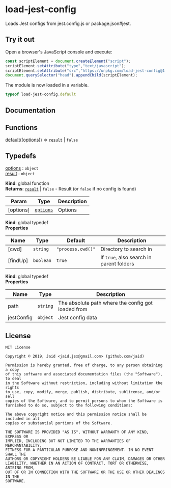 # load-jest-config


Loads Jest configs from jest.config.js or package.json#jest.



## Try it out
Open a browser's JavaScript console and execute:

```javascript
const scriptElement = document.createElement("script");
scriptElement.setAttribute("type","text/javascript");
scriptElement.setAttribute("src","https://unpkg.com/load-jest-config@1.0.3");
document.querySelector("head").appendChild(scriptElement);
```

The module is now loaded in a variable.

```javascript
typeof load-jest-config.default
```

## Documentation
## Functions

<dl>
<dt><a href="#default">default([options])</a> ⇒ <code><a href="#result">result</a></code> | <code>false</code></dt>
<dd></dd>
</dl>

## Typedefs

<dl>
<dt><a href="#options">options</a> : <code>object</code></dt>
<dd></dd>
<dt><a href="#result">result</a> : <code>object</code></dt>
<dd></dd>
</dl>

**Kind**: global function  
**Returns**: [<code>result</code>](#result) \| <code>false</code> - Result (or `false` if no config is found)  

| Param | Type | Description |
| --- | --- | --- |
| [options] | [<code>options</code>](#options) | Options |

**Kind**: global typedef  
**Properties**

| Name | Type | Default | Description |
| --- | --- | --- | --- |
| [cwd] | <code>string</code> | <code>&quot;process.cwd()&quot;</code> | Directory to search in |
| [findUp] | <code>boolean</code> | <code>true</code> | If `true`, also search in parent folders |

**Kind**: global typedef  
**Properties**

| Name | Type | Description |
| --- | --- | --- |
| path | <code>string</code> | The absolute path where the config got loaded from |
| jestConfig | <code>object</code> | Jest config data |



## License
```text
MIT License

Copyright © 2019, Jaid <jaid.jsx@gmail.com> (github.com/jaid)

Permission is hereby granted, free of charge, to any person obtaining a copy
of this software and associated documentation files (the "Software"), to deal
in the Software without restriction, including without limitation the rights
to use, copy, modify, merge, publish, distribute, sublicense, and/or sell
copies of the Software, and to permit persons to whom the Software is
furnished to do so, subject to the following conditions:

The above copyright notice and this permission notice shall be included in all
copies or substantial portions of the Software.

THE SOFTWARE IS PROVIDED "AS IS", WITHOUT WARRANTY OF ANY KIND, EXPRESS OR
IMPLIED, INCLUDING BUT NOT LIMITED TO THE WARRANTIES OF MERCHANTABILITY,
FITNESS FOR A PARTICULAR PURPOSE AND NONINFRINGEMENT. IN NO EVENT SHALL THE
AUTHORS OR COPYRIGHT HOLDERS BE LIABLE FOR ANY CLAIM, DAMAGES OR OTHER
LIABILITY, WHETHER IN AN ACTION OF CONTRACT, TORT OR OTHERWISE, ARISING FROM,
OUT OF OR IN CONNECTION WITH THE SOFTWARE OR THE USE OR OTHER DEALINGS IN THE
SOFTWARE.
```
